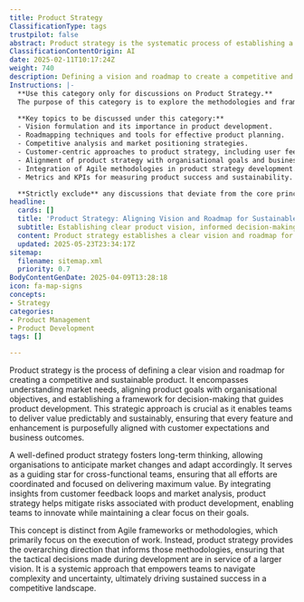 ```yaml
---
title: Product Strategy
ClassificationType: tags
trustpilot: false
abstract: Product strategy is the systematic process of establishing a clear vision and roadmap for developing a competitive and sustainable product. It involves understanding market needs, aligning product goals with organisational objectives, and creating a decision-making framework that guides product development. This strategic approach is vital as it enables teams to deliver value in a predictable and sustainable manner, ensuring that every feature and enhancement aligns with customer expectations and business outcomes. A well-defined product strategy encourages long-term thinking, allowing organisations to anticipate market changes and adapt effectively. It acts as a guiding principle for cross-functional teams, ensuring coordinated efforts focused on maximising value. By incorporating insights from customer feedback and market analysis, product strategy helps mitigate risks in product development, allowing for innovation while maintaining a clear focus on objectives. Unlike Agile frameworks, which concentrate on the execution of tasks, product strategy provides the overarching direction that informs these methodologies, ensuring that tactical decisions support a larger vision. This approach empowers teams to navigate complexity and uncertainty, ultimately driving sustained success in a competitive environment.
ClassificationContentOrigin: AI
date: 2025-02-11T10:17:24Z
weight: 740
description: Defining a vision and roadmap to create a competitive and sustainable product.
Instructions: |-
  **Use this category only for discussions on Product Strategy.**  
  The purpose of this category is to explore the methodologies and frameworks involved in defining a clear vision and roadmap for developing competitive and sustainable products. It encompasses strategic planning, market analysis, and alignment with customer needs to ensure long-term success.

  **Key topics to be discussed under this category:**
  - Vision formulation and its importance in product development.
  - Roadmapping techniques and tools for effective product planning.
  - Competitive analysis and market positioning strategies.
  - Customer-centric approaches to product strategy, including user feedback and market research.
  - Alignment of product strategy with organisational goals and business agility.
  - Integration of Agile methodologies in product strategy development.
  - Metrics and KPIs for measuring product success and sustainability.

  **Strictly exclude** any discussions that deviate from the core principles of product strategy, such as technical implementation details, team dynamics unrelated to strategy, or general Agile/Scrum practices that do not directly inform product vision and roadmap development.
headline:
  cards: []
  title: 'Product Strategy: Aligning Vision and Roadmap for Sustainable Value Delivery'
  subtitle: Establishing clear product vision, informed decision-making frameworks, and strategic roadmaps to align customer value with organisational objectives.
  content: Product strategy establishes a clear vision and roadmap for delivering competitive, sustainable products by aligning market insights, organisational objectives, and customer feedback. It provides direction for decision-making, guides cross-functional collaboration, supports innovation, and enables teams to navigate complexity, adapt to market shifts, and consistently deliver customer and business value.
  updated: 2025-05-23T23:34:17Z
sitemap:
  filename: sitemap.xml
  priority: 0.7
BodyContentGenDate: 2025-04-09T13:28:18
icon: fa-map-signs
concepts:
- Strategy
categories:
- Product Management
- Product Development
tags: []

---
```

Product strategy is the process of defining a clear vision and roadmap for creating a competitive and sustainable product. It encompasses understanding market needs, aligning product goals with organisational objectives, and establishing a framework for decision-making that guides product development. This strategic approach is crucial as it enables teams to deliver value predictably and sustainably, ensuring that every feature and enhancement is purposefully aligned with customer expectations and business outcomes.

A well-defined product strategy fosters long-term thinking, allowing organisations to anticipate market changes and adapt accordingly. It serves as a guiding star for cross-functional teams, ensuring that all efforts are coordinated and focused on delivering maximum value. By integrating insights from customer feedback loops and market analysis, product strategy helps mitigate risks associated with product development, enabling teams to innovate while maintaining a clear focus on their goals.

This concept is distinct from Agile frameworks or methodologies, which primarily focus on the execution of work. Instead, product strategy provides the overarching direction that informs those methodologies, ensuring that the tactical decisions made during development are in service of a larger vision. It is a systemic approach that empowers teams to navigate complexity and uncertainty, ultimately driving sustained success in a competitive landscape.
